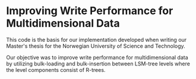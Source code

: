 # Improving Write Performance for Multidimensional Data
This code is the basis for our implementation developed when writing our Master's thesis for the Norwegian University of Science and Technology.

Our objective was to improve write performance for multidimensional data by utilizing
bulk-loading and bulk-insertion between LSM-tree levels where the level components consist of R-trees. 